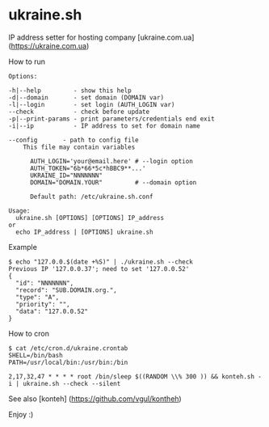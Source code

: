 
# ukraine.sh 
IP address setter for hosting company [ukraine.com.ua] (https://ukraine.com.ua)

How to run

    Options:

    -h|--help         - show this help
    -d|--domain       - set domain (DOMAIN var)
    -l|--login        - set login (AUTH_LOGIN var)
    --check           - check before update
    -p|--print-params - print parameters/credentials end exit
    -i|--ip           - IP address to set for domain name

    --config       - path to config file
        This file may contain variables

          AUTH_LOGIN='your@email.here' # --login option
          AUTH_TOKEN="6b*66*5c*hBBC9**...'
          UKRAINE_ID="NNNNNNN"
          DOMAIN="DOMAIN.YOUR"         # --domain option

          Default path: /etc/ukraine.sh.conf

    Usage:
      ukraine.sh [OPTIONS] [OPTIONS] IP_address
    or
      echo IP_address | [OPTIONS] ukraine.sh


Example

    $ echo "127.0.0.$(date +%S)" | ./ukraine.sh --check
    Previous IP '127.0.0.37'; need to set '127.0.0.52'
    {
      "id": "NNNNNNN",
      "record": "SUB.DOMAIN.org.",
      "type": "A",
      "priority": "",
      "data": "127.0.0.52"
    }


How to cron

    $ cat /etc/cron.d/ukraine.crontab
    SHELL=/bin/bash
    PATH=/usr/local/bin:/usr/bin:/bin

    2,17,32,47 * * * * root /bin/sleep $((RANDOM \\% 300 )) && konteh.sh -i | ukraine.sh --check --silent



See also [konteh] (https://github.com/vgul/kontheh)

Enjoy :)

